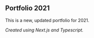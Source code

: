 ## Portfolio 2021

This is a new, updated portfolio for 2021.

_Created using Next.js and Typescript._
